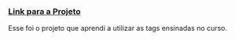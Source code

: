 ### [Link para a Projeto](https://wandersondantaas.github.io/FrontEndSenai2023/Projeto02/index.html)

Esse foi o projeto que aprendi a utilizar as tags ensinadas no curso. <br>

